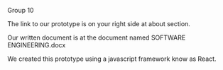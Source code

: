 Group 10


The link to our prototype is on your right side at about section.

Our written document is at the document named SOFTWARE ENGINEERING.docx 


We created this prototype using a javascript framework know as React.





